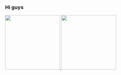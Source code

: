 ### Hi guys

 <div>
  <a href="https://github.com/emanoellytla">
  <img height="180em" src="https://github-readme-stats.vercel.app/api?username=emanoellytla&show_icons=true&theme=synthwave&include_all_commits=true&count_private=true"/>
  <img height="180em" src="https://github-readme-stats.vercel.app/api/top-langs/?username=emanoellytla&layout=compact&langs_count=7&theme=highcontrast,"/>
</div>


